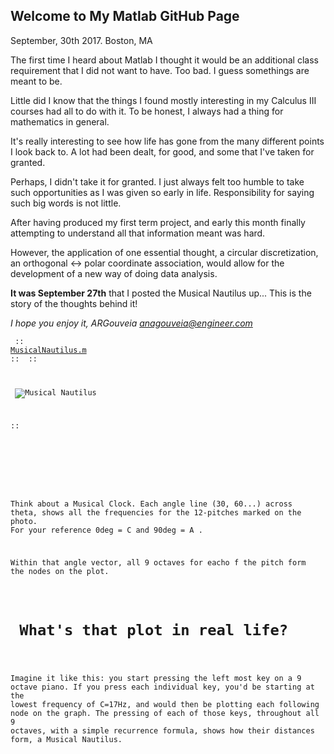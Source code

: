 ## Welcome to My Matlab GitHub Page
September, 30th 2017.
Boston, MA

The first time I heard about Matlab I thought it would be an additional class requirement that I did not want to have.
Too bad. I guess somethings are meant to be.

Little did I know that the things I found mostly interesting in my Calculus III courses had all to do with it.
To be honest, I always had a thing for mathematics in general.

It's really interesting to see how life has gone from the many different points I look back to.
A lot had been dealt, for good, and some that I've taken for granted.

Perhaps, I didn't take it for granted. I just always felt too humble to take such opportunities as I was given so early in life.
Responsibility for saying such big words is not little.

After having produced my first term project, and early this month finally attempting to understand all that information meant was hard.

However, the application of one essential thought,
a circular discretization,
an orthogonal <-> polar coordinate association,
would allow for the development of a new way of doing data analysis.

<b>It was September 27th</b> that I posted the Musical Nautilus up... 
This is the story of the thoughts behind it!

<i>I hope you enjoy it,
ARGouveia
anagouveia@engineer.com</i>


<Code> :: <a href="https://github.com/anagouveia1/matlab/blob/master/MusicalNautilus.m">MusicalNautilus.m</a> ::
<Photo> :: 
  
  <img src="http://www.anagouveia.us/uploads/1/0/6/9/106908145/musicalnautilus_orig.png" alt="Musical Nautilus">
 
 ::
 
  <h1><Photo Credits></h1>
  
  Think about a Musical Clock. Each angle line (30, 60...) across theta, shows all the frequencies for the 12-pitches marked on the photo. For your reference 0deg = C and 90deg = A . 
  
  Within that angle vector, all 9 octaves for eacho f the pitch form the nodes on the plot.
  
  <h1> What's that plot in real life? </h1>
  
  Imagine it like this: you start pressing the left most key on a 9 octave piano. If you press each individual key, you'd be starting at the lowest frequency of C=17Hz, and would then be plotting each following node on the graph. The pressing of each of those keys, throughout all 9 octaves, with a simple recurrence formula, shows how their distances form, a Musical Nautilus. 
  
  
